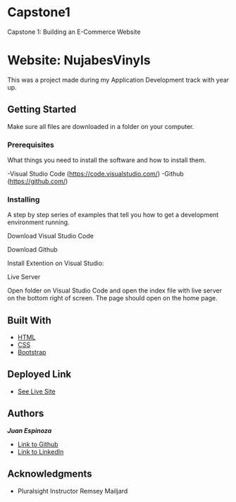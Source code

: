 # Capstone1
 Capstone 1: Building an E-Commerce Website

# Website: NujabesVinyls

This was a project made during my Application Development track with year up.  

## Getting Started

Make sure all files are downloaded in a folder on your computer.  

### Prerequisites

What things you need to install the software and how to install them.

-Visual Studio Code (https://code.visualstudio.com/)
-Github (https://github.com/)

### Installing

A step by step series of examples that tell you how to get a development environment running.

Download Visual Studio Code

Download Github

Install Extention on Visual Studio:

Live Server

Open folder on Visual Studio Code and open the index file with live server on the bottom right of screen. The page should open on the home page.


## Built With

* [HTML](https://developer.mozilla.org/en-US/docs/Web/HTML)
* [CSS](https://developer.mozilla.org/en-US/docs/Web/CSS)
* [Bootstrap](https://getbootstrap.com/)

## Deployed Link

* [See Live Site](https://juanespinozacode.github.io/Capstone1/)


## Authors

***Juan Espinoza*** 

- [Link to Github](https://github.com/JuanEspinozaCode)
- [Link to LinkedIn](https://www.linkedin.com/in/juan-espinoza-5b3410237/)

## Acknowledgments

* Pluralsight Instructor Remsey Mailjard